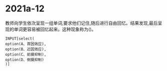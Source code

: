 # 2021a-12
教师向学生依次呈现一组单词,要求他们记住,随后进行自由回忆。结果发现,最后呈现的单词更容易被回忆起来。这种现象称为()。
```meta-bind
INPUT[select(
option(A、首因效应),
option(B、近因效应),
option(C、前摄抑制),
option(D、倒摄抑制)
)]
```
